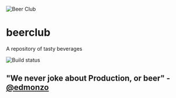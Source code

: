 ![Beer Club](/logo.png "Beer Club")

# beerclub
A repository of tasty beverages

![Build status](https://codeship.com/projects/1c9bb0f0-ec66-0133-bc51-56fc93ede3cf/status?branch=master)

## "We never joke about Production, or beer" - [@edmonzo](https://github.com/edmonzo)
